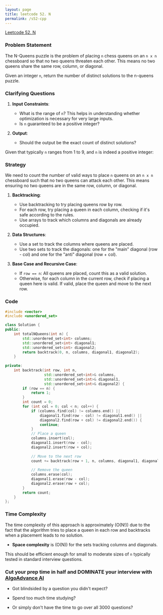 ```yaml
---
layout: page
title: leetcode 52. N
permalink: /s52-cpp
---
```

[Leetcode 52. N](https://algoadvance.github.io/algoadvance/l52)
### Problem Statement

The N-Queens puzzle is the problem of placing `n` chess queens on an `n x n` chessboard so that no two queens threaten each other. This means no two queens share the same row, column, or diagonal.

Given an integer `n`, return the number of distinct solutions to the n-queens puzzle.

### Clarifying Questions

1. **Input Constraints**:
   - What is the range of `n`? This helps in understanding whether optimization is necessary for very large inputs.
   - Is `n` guaranteed to be a positive integer?
   
2. **Output**:
   - Should the output be the exact count of distinct solutions?
   
Given that typically `n` ranges from 1 to 9, and `n` is indeed a positive integer:

### Strategy

We need to count the number of valid ways to place `n` queens on an `n x n` chessboard such that no two queens can attack each other. This means ensuring no two queens are in the same row, column, or diagonal.

1. **Backtracking**:
   - Use backtracking to try placing queens row by row.
   - For each row, try placing a queen in each column, checking if it's safe according to the rules.
   - Use arrays to track which columns and diagonals are already occupied.

2. **Data Structures**:
   - Use a set to track the columns where queens are placed.
   - Use two sets to track the diagonals: one for the "main" diagonal (row - col) and one for the "anti" diagonal (row + col).

3. **Base Case and Recursive Case**:
   - If `row == n`: All queens are placed, count this as a valid solution.
   - Otherwise, for each column in the current row, check if placing a queen here is valid. If valid, place the queen and move to the next row.

### Code

```cpp
#include <vector>
#include <unordered_set>

class Solution {
public:
    int totalNQueens(int n) {
        std::unordered_set<int> columns;
        std::unordered_set<int> diagonal1;
        std::unordered_set<int> diagonal2;
        return backtrack(0, n, columns, diagonal1, diagonal2);
    }
    
private:
    int backtrack(int row, int n, 
                  std::unordered_set<int>& columns, 
                  std::unordered_set<int>& diagonal1, 
                  std::unordered_set<int>& diagonal2) {
        if (row == n) {
            return 1;
        }
        int count = 0;
        for (int col = 0; col < n; col++) {
            if (columns.find(col) != columns.end() ||
                diagonal1.find(row - col) != diagonal1.end() ||
                diagonal2.find(row + col) != diagonal2.end()) {
                continue;
            }
            // Place a queen
            columns.insert(col);
            diagonal1.insert(row - col);
            diagonal2.insert(row + col);
            
            // Move to the next row
            count += backtrack(row + 1, n, columns, diagonal1, diagonal2);
            
            // Remove the queen
            columns.erase(col);
            diagonal1.erase(row - col);
            diagonal2.erase(row + col);
        }
        return count;
    }
};
```

### Time Complexity

The time complexity of this approach is approximately \(O(N!)\) due to the fact that the algorithm tries to place a queen in each row and backtracks when a placement leads to no solution.
- **Space complexity** is \(O(N)\) for the sets tracking columns and diagonals.

This should be efficient enough for small to moderate sizes of `n` typically tested in standard interview questions.


### Cut your prep time in half and DOMINATE your interview with [AlgoAdvance AI](https://algoAdvance.com)

- Got blindsided by a question you didn't expect?

- Spend too much time studying?

- Or simply don't have the time to go over all 3000 questions?

